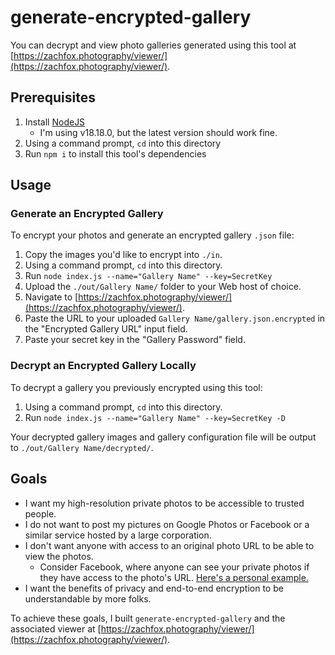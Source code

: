 # generate-encrypted-gallery

You can decrypt and view photo galleries generated using this tool at [https://zachfox.photography/viewer/](https://zachfox.photography/viewer/).

## Prerequisites
1. Install [NodeJS](https://nodejs.org/en/download)
    - I'm using v18.18.0, but the latest version should work fine.
2. Using a command prompt, `cd` into this directory
3. Run `npm i` to install this tool's dependencies

## Usage
### Generate an Encrypted Gallery
To encrypt your photos and generate an encrypted gallery `.json` file:

1. Copy the images you'd like to encrypt into `./in`.
2. Using a command prompt, `cd` into this directory.
3. Run `node index.js --name="Gallery Name" --key=SecretKey`
4. Upload the `./out/Gallery Name/` folder to your Web host of choice.
5. Navigate to [https://zachfox.photography/viewer/](https://zachfox.photography/viewer/).
6. Paste the URL to your uploaded `Gallery Name/gallery.json.encrypted` in the "Encrypted Gallery URL" input field.
7. Paste your secret key in the "Gallery Password" field.

### Decrypt an Encrypted Gallery Locally
To decrypt a gallery you previously encrypted using this tool:

1. Using a command prompt, `cd` into this directory.
2. Run `node index.js --name="Gallery Name" --key=SecretKey -D`

Your decrypted gallery images and gallery configuration file will be output to `./out/Gallery Name/decrypted/`.

## Goals

- I want my high-resolution private photos to be accessible to trusted people.
- I do not want to post my pictures on Google Photos or Facebook or a similar service hosted by a large corporation.
- I don't want anyone with access to an original photo URL to be able to view the photos.
    - Consider Facebook, where anyone can see your private photos if they have access to the photo's URL. [Here's a personal example.](https://scontent-lga3-1.xx.fbcdn.net/v/t39.30808-6/289784879_10219950823060945_6797258258094706899_n.jpg?_nc_cat=106&ccb=1-7&_nc_sid=5f2048&_nc_ohc=zowOrbu8qbsQ7kNvgHcfdEK&_nc_ht=scontent-lga3-1.xx&oh=00_AYDwuTR8p853VXbyhdvHEeDei-wT_Nw0utx01O-ibhqBdw&oe=664AE7FE)
- I want the benefits of privacy and end-to-end encryption to be understandable by more folks.

To achieve these goals, I built `generate-encrypted-gallery` and the associated viewer at [https://zachfox.photography/viewer/](https://zachfox.photography/viewer/).
